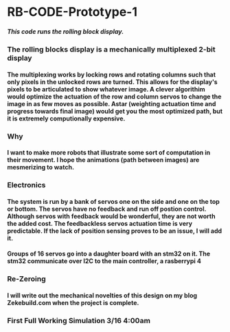 # RB-CODE-Prototype-1

##### This code runs the rolling block display. 

### The rolling blocks display is a mechanically multiplexed 2-bit display
#### The multiplexing works by locking rows and rotating columns such that only pixels in the unlocked rows are turned. This allows for the display's pixels to be articulated to show whatever image. A clever algorithim would optimize the actuation of the row and column servos to change the image in as few moves as possible. Astar (weighting actuation time and progress towards final image) would get you the most optimized path, but it is extremely computionally expensive.

### Why
#### I want to make more robots that illustrate some sort of computation in their movement. I hope the animations (path between images) are mesmerizing to watch.

### Electronics
#### The system is run by a bank of servos one on the side and one on the top or bottom. The servos have no feedback and run off postion control. Although servos with feedback would be wonderful, they are not worth the added cost. The feedbackless servos actuation time is very predictable. If the lack of position sensing proves to be an issue, I will add it.
#### Groups of 16 servos go into a daughter board with an stm32 on it. The stm32 communicate over I2C to the main controller, a rasberrypi 4

### Re-Zeroing
#### I will write out the mechanical novelties of this design on my blog Zekebuild.com when the project is complete.

### First Full Working Simulation 3/16 4:00am
